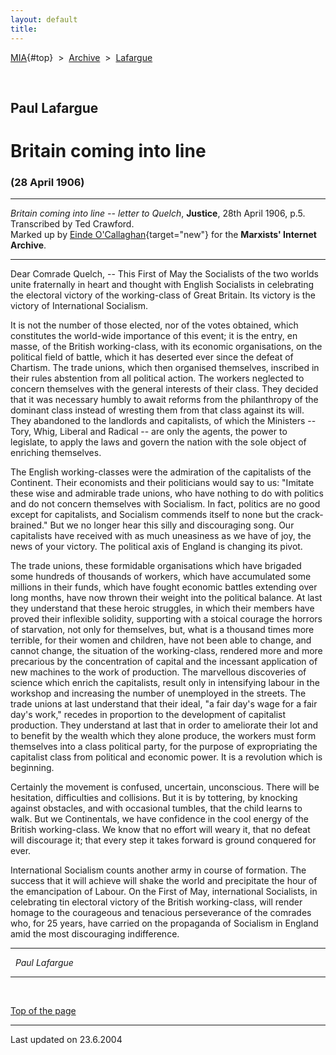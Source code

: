 ```yaml
---
layout: default
title: 
---
```

[MIA](../../../../index.htm){#top}  \> 
[Archive](../../../index.htm)  \>  [Lafargue](../../index.htm)

 

## Paul Lafargue

# Britain coming into line

### (28 April 1906)

------------------------------------------------------------------------

*Britain coming into line -- letter to Quelch*, **Justice**, 28th April
1906, p.5.\
Transcribed by Ted Crawford.\
Marked up by [Einde
O'Callaghan](../../../../admin/volunteers/biographies/eocallaghan.htm){target="new"}
for the **Marxists' Internet Archive**.

------------------------------------------------------------------------

Dear Comrade Quelch, -- This First of May the Socialists of the two
worlds unite fraternally in heart and thought with English Socialists in
celebrating the electoral victory of the working-class of Great Britain.
Its victory is the victory of International Socialism.

It is not the number of those elected, nor of the votes obtained, which
constitutes the world-wide importance of this event; it is the entry, en
masse, of the British working-class, with its economic organisations, on
the political field of battle, which it has deserted ever since the
defeat of Chartism. The trade unions, which then organised themselves,
inscribed in their rules abstention from all political action. The
workers neglected to concern themselves with the general interests of
their class. They decided that it was necessary humbly to await reforms
from the philanthropy of the dominant class instead of wresting them
from that class against its will. They abandoned to the landlords and
capitalists, of which the Ministers -- Tory, Whig, Liberal and Radical
-- are only the agents, the power to legislate, to apply the laws and
govern the nation with the sole object of enriching themselves.

The English working-classes were the admiration of the capitalists of
the Continent. Their economists and their politicians would say to us:
"Imitate these wise and admirable trade unions, who have nothing to do
with politics and do not concern themselves with Socialism. In fact,
politics are no good except for capitalists, and Socialism commends
itself to none but the crack-brained." But we no longer hear this silly
and discouraging song. Our capitalists have received with as much
uneasiness as we have of joy, the news of your victory. The political
axis of England is changing its pivot.

The trade unions, these formidable organisations which have brigaded
some hundreds of thousands of workers, which have accumulated some
millions in their funds, which have fought economic battles extending
over long months, have now thrown their weight into the political
balance. At last they understand that these heroic struggles, in which
their members have proved their inflexible solidity, supporting with a
stoical courage the horrors of starvation, not only for themselves, but,
what is a thousand times more terrible, for their women and children,
have not been able to change, and cannot change, the situation of the
working-class, rendered more and more precarious by the concentration of
capital and the incessant application of new machines to the work of
production. The marvellous discoveries of science which enrich the
capitalists, result only in intensifying labour in the workshop and
increasing the number of unemployed in the streets. The trade unions at
last understand that their ideal, "a fair day's wage for a fair day's
work," recedes in proportion to the development of capitalist
production. They understand at last that in order to ameliorate their
lot and to benefit by the wealth which they alone produce, the workers
must form themselves into a class political party, for the purpose of
expropriating the capitalist class from political and economic power. It
is a revolution which is beginning.

Certainly the movement is confused, uncertain, unconscious. There will
be hesitation, difficulties and collisions. But it is by tottering, by
knocking against obstacles, and with occasional tumbles, that the child
learns to walk. But we Continentals, we have confidence in the cool
energy of the British working-class. We know that no effort will weary
it, that no defeat will discourage it; that every step it takes forward
is ground conquered for ever.

International Socialism counts another army in course of formation. The
success that it will achieve will shake the world and precipitate the
hour of the emancipation of Labour. On the First of May, international
Socialists, in celebrating tin electoral victory of the British
working-class, will render homage to the courageous and tenacious
perseverance of the comrades who, for 25 years, have carried on the
propaganda of Socialism in England amid the most discouraging
indifference.

  --- -----------------
      *Paul Lafargue*
  --- -----------------

 

[Top of the page](#top)

------------------------------------------------------------------------

Last updated on 23.6.2004
